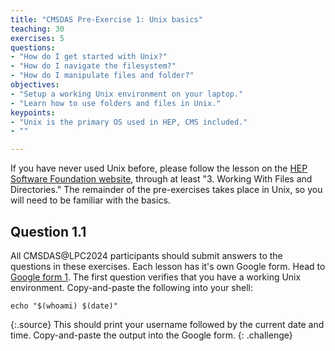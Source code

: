 ```yaml
---
title: "CMSDAS Pre-Exercise 1: Unix basics"
teaching: 30
exercises: 5
questions:
- "How do I get started with Unix?"
- "How do I navigate the filesystem?"
- "How do I manipulate files and folder?"
objectives:
- "Setup a working Unix environment on your laptop."
- "Learn how to use folders and files in Unix."
keypoints:
- "Unix is the primary OS used in HEP, CMS included."
- ""

---
```


If you have never used Unix before, please follow the lesson on the [HEP Software Foundation website](https://swcarpentry.github.io/shell-novice/03-create.html), through at least "3. Working With Files and Directories." The remainder of the pre-exercises takes place in Unix, so you will need to be familiar with the basics. 

## Question 1.1
All CMSDAS@LPC2024 participants should submit answers to the questions in these exercises. Each lesson has it's own Google form. Head to [Google form 1][Set1_form]. The first question verifies that you have a working Unix environment. Copy-and-paste the following into your shell:
```shell
echo "$(whoami) $(date)"
```
{:.source}
This should print your username followed by the current date and time. Copy-and-paste the output into the Google form. 
{: .challenge}

[Set1_form]: https://forms.gle/hK38xSuBXvzYBhJe6
